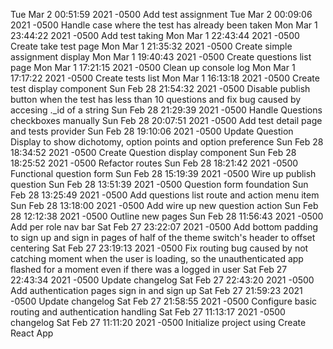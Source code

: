 Tue Mar 2 00:51:59 2021 -0500	Add test assignment
Tue Mar 2 00:09:06 2021 -0500	Handle case where the test has already been taken
Mon Mar 1 23:44:22 2021 -0500	Add test taking
Mon Mar 1 22:43:44 2021 -0500	Create take test page
Mon Mar 1 21:35:32 2021 -0500	Create simple assignment display
Mon Mar 1 19:40:43 2021 -0500	Create questions list page
Mon Mar 1 17:21:15 2021 -0500	Clean up console log
Mon Mar 1 17:17:22 2021 -0500	Create tests list
Mon Mar 1 16:13:18 2021 -0500	Create test display component
Sun Feb 28 21:54:32 2021 -0500	Disable publish button when the test has less than 10 questions and fix bug caused by accesing ._id of a string
Sun Feb 28 21:29:39 2021 -0500	Handle Questions checkboxes manually
Sun Feb 28 20:07:51 2021 -0500	Add test detail page and tests provider
Sun Feb 28 19:10:06 2021 -0500	Update Question Display to show dichotomy, option points and option preference
Sun Feb 28 18:34:52 2021 -0500	Create Question display component
Sun Feb 28 18:25:52 2021 -0500	Refactor routes
Sun Feb 28 18:21:42 2021 -0500	Functional question form
Sun Feb 28 15:19:39 2021 -0500	Wire up publish question
Sun Feb 28 13:51:39 2021 -0500	Question form foundation
Sun Feb 28 13:25:49 2021 -0500	Add questions list route and action menu item
Sun Feb 28 13:18:00 2021 -0500	Add wire up new question action
Sun Feb 28 12:12:38 2021 -0500	Outline new pages
Sun Feb 28 11:56:43 2021 -0500	Add per role nav bar
Sat Feb 27 23:22:07 2021 -0500	Add bottom padding to sign up and sign in pages of half of the theme switch's header to offset centering
Sat Feb 27 23:19:13 2021 -0500	Fix routing bug caused by not catching moment when the user is loading, so the unauthenticated app flashed for a moment even if there was a logged in user
Sat Feb 27 22:43:34 2021 -0500	Update changelog
Sat Feb 27 22:43:20 2021 -0500	Add authentication pages sign in and sign up
Sat Feb 27 21:59:23 2021 -0500	Update changelog
Sat Feb 27 21:58:55 2021 -0500	Configure basic routing and authentication handling
Sat Feb 27 11:13:17 2021 -0500	<UPDATE> changelog
Sat Feb 27 11:11:20 2021 -0500	Initialize project using Create React App